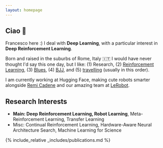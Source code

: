 ```yaml
---
layout: homepage
---
```


## Ciao 👋
Francesco here :) I deal with **Deep Learning**, with a particular interest in **Deep Reinforcement Learning**.

Born and raised in the suburbs of Rome, Italy 🇮🇹 I would have never thought I'd say this one day, but I like:
(1) Research, (2) [Reinforcement Learning](https://x.com/_fracapuano/status/1517495613788721155/photo/1), (3) [Blues](https://open.spotify.com/album/5xQz73Q2PPi3xeoLrg1uce?si=J_T92eMcTASY3HJ0c2Zhsw), (4) [BJJ](http://fracapuano.github.io/personal/blog/2023/05/19/bjj.html), and (5) [travelling](http://fracapuano.github.io/personal/blog/2023/05/19/two-years-of-travels.html) (usually in this order). 

I am currently working at Hugging Face, making cute robots smarter alongside [Remi Cadene](https://remicadene.com) and our amazing team at [LeRobot](https://huggingface.co/lerobot).

## Research Interests

- **Main: Deep Reinforcement Learning, Robot Learning**, Meta-Reinforcement Learning, Transfer Learning
- Misc: Continual Reinforcement Learning, Hardware-Aware Neural Architecture Search, Machine Learning for Science

<!-- {% include news.md %} -->

{% include_relative _includes/publications.md %}

<!-- {% include_relative _includes/services.md %} -->
